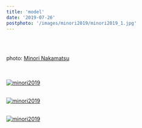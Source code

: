 ```yaml
---
title: 'model'
date: '2019-07-26'
postphoto: '/images/minori2019/minori2019_1.jpg'
---
```

<br>
<br>

photo: [Minori Nakamatsu](https://www.instagram.com/ironim_31)
<br>
<br>
<br>

[![minori2019](/images/minori2019/minori2019_1.jpg)](https://www.instagram.com/p/CEwjLzMDAKF/?utm_source=ig_web_copy_link)
<br>
<br>

[![minori2019](/images/minori2019/minori2019_2.jpg)](https://www.instagram.com/p/CEwkF6BDiN1/?utm_source=ig_web_copy_link)
<br>
<br>

[![minori2019](/images/minori2019/minori2019_3.jpg)](https://www.instagram.com/p/CEwj-lJD3GU/?utm_source=ig_web_copy_link)
<br>
<br>




<br>
<br>
<!-- 
#h1
##h2
###h3
####h4
#####h5
######h6
- brabra is list
**bold text**
_Italic_ or *Italic*

-->

<center>
© 2021 YOSY POKARI
</center>
<br>